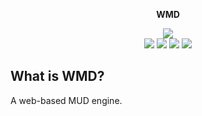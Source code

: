 <p align='center'><b>WMD</b></p>
<p align='center'>
<img src='https://img.shields.io/github/package-json/v/jackindisguise/WMD.svg?style=for-the-badge'><br/>
<a href='https://travis-ci.org/jackindisguise/WMD'><img src='https://travis-ci.org/jackindisguise/WMD.svg?branch=development'></a> <a href='https://jackindisguise.github.io/WMD/index.html'><img src='https://img.shields.io/badge/page-jsdoc-blue.svg'></a> <a href='https://github.com/jackindisguise/WMD'><img src='https://img.shields.io/badge/page-github-orange.svg'></a> <a href='https://coveralls.io/github/jackindisguise/WMD?branch=master'><img src='https://coveralls.io/repos/github/jackindisguise/WMD/badge.svg?branch=master'></a>
</p>

## What is WMD?
A web-based MUD engine.
